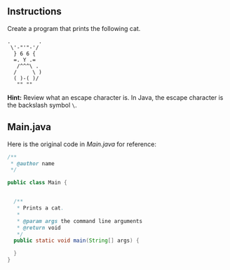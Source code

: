 ## Instructions
Create a program that prints the following cat.

```
.         .
 \'-"'"-'/
  } 6 6 {
  =. Y .=
   /^^^\ .
  /     \ )
  ( )-( )/
   "" ""
  ```

**Hint:** Review what an escape character is. In Java, the escape character is the backslash symbol `\`.

## Main.java

Here is the original code in *Main.java* for reference:

```java
/**
 * @author name
 */

public class Main {


  /**
   * Prints a cat.
   *
   * @param args the command line arguments
   * @return void
   */
  public static void main(String[] args) {

  }
}
```

